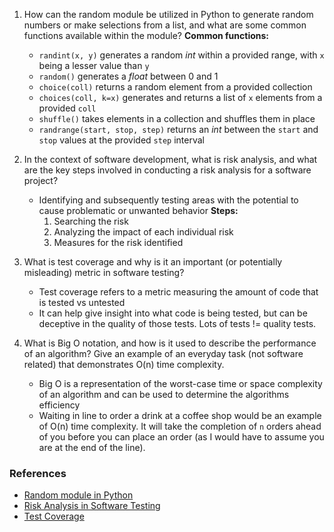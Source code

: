 
1. How can the random module be utilized in Python to generate random numbers or make selections from a list, and what are some common functions available within the module?
    **Common functions:**
     - `randint(x, y)` generates a random *int* within a provided range, with `x` being a lesser value than `y`
     - `random()` generates a *float* between 0 and 1
     - `choice(coll)` returns a random element from a provided collection
     - `choices(coll, k=x)` generates and returns a list of `x` elements from a provided `coll`
     - `shuffle()` takes elements in a collection and shuffles them in place
     - `randrange(start, stop, step)` returns an *int* between the `start` and `stop` values at the provided `step` interval

2. In the context of software development, what is risk analysis, and what are the key steps involved in conducting a risk analysis for a software project?
   - Identifying and subsequently testing areas with the potential to cause problematic or unwanted behavior
   **Steps:**
      1. Searching the risk
      2. Analyzing the impact of each individual risk
      3. Measures for the risk identified

3. What is test coverage and why is it an important (or potentially misleading) metric in software testing?
   - Test coverage refers to a metric measuring the amount of code that is tested vs untested
   - It can help give insight into what code is being tested, but can be deceptive in the quality of those tests. Lots of tests != quality tests.

4. What is Big O notation, and how is it used to describe the performance of an algorithm? Give an example of an everyday task (not software related) that demonstrates O(n) time complexity.
   - Big O is a representation of the worst-case time or space complexity of an algorithm and can be used to determine the algorithms efficiency
   - Waiting in line to order a drink at a coffee shop would be an example of O(n) time complexity. It will take the completion of `n` orders ahead of you before you can place an order (as I would have to assume you are at the end of the line).

### References
- [Random module in Python](https://www.pythonforbeginners.com/random/how-to-use-the-random-module-in-python)
- [Risk Analysis in Software Testing](https://www.edureka.co/blog/risk-analysis-in-software-testing/)
- [Test Coverage](https://martinfowler.com/bliki/TestCoverage.html)